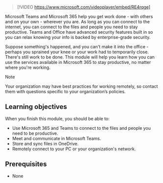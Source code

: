 > [!VIDEO https://www.microsoft.com/videoplayer/embed/RE4rqge]

Microsoft Teams and Microsoft 365 help you get work done - with others and on your own - wherever you are. As long as you can connect to the internet, you can connect to the files and people you need to stay productive. Teams and Office have advanced security features built in so you can relax knowing your info is backed by enterprise-grade security.

Suppose something's happened, and you can't make it into the office - perhaps you sprained your knee or your work had to temporarily close. There's still work to be done. This module will help you learn how you can use the services available in Microsoft 365 to stay productive, no matter where you're working.

> [!NOTE]
> Your organization may have best practices for working remotely, so contact them with questions specific to your organization’s policies.

## Learning objectives

When you finish this module, you should be able to: 
  - Use Microsoft 365 and Teams to connect to the files and people you need to be productive.
  - Meet and communicate in Microsoft Teams.
  - Store and sync files in OneDrive.
  - Remotely connect to your PC or your organization's network.

## Prerequisites
- None